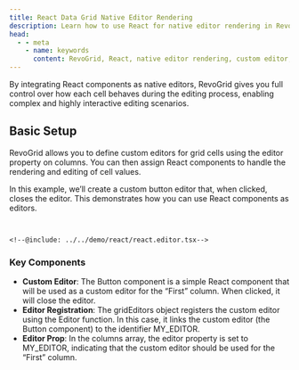 ```yaml
---
title: React Data Grid Native Editor Rendering 
description: Learn how to use React for native editor rendering in RevoGrid, allowing custom in-cell editing with React components.
head:
  - - meta
    - name: keywords
      content: RevoGrid, React, native editor rendering, custom editor, in-cell editing, React editor grid, data grid editor, React integration, custom cell editor, React grid components
---
```


<!--@include: ../parts/editor.header.md-->

By integrating React components as native editors, RevoGrid gives you full control over how each cell behaves during the editing process, enabling complex and highly interactive editing scenarios.


<!--@include: ../../demo/react/react.editor.md-->

<!--@include: ../parts/editor.why.md-->

## Basic Setup

RevoGrid allows you to define custom editors for grid cells using the editor property on columns. You can then assign React components to handle the rendering and editing of cell values.

In this example, we’ll create a custom button editor that, when clicked, closes the editor. This demonstrates how you can use React components as editors.


```tsx{4,10-12,22,34}


<!--@include: ../../demo/react/react.editor.tsx-->

```

### Key Components
-	**Custom Editor**: The Button component is a simple React component that will be used as a custom editor for the “First” column. When clicked, it will close the editor.
-	**Editor Registration**: The gridEditors object registers the custom editor using the Editor function. In this case, it links the custom editor (the Button component) to the identifier MY_EDITOR.
-	**Editor Prop**: In the columns array, the editor property is set to MY_EDITOR, indicating that the custom editor should be used for the “First” column.




<!--@include: ./examples.md-->

